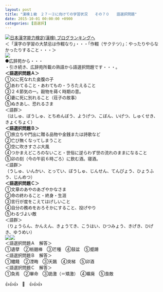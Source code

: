 ```yaml
---
layout: post
title: "漢検１級　２７－②に向けての学習状況　　その７０　　語選択問題"
date: 2015-10-01 00:00:00 +0900
categories: [語選択]
---
```


[![](/syuusyuu9701/assets/images/漢検１級-２７－②に向けての学習状況-その７０-語選択問題-br_c_3028_1.gif)](http://blog.with2.net/link.php?1659096:3028 "日本漢字能力検定(漢検) ブログランキングへ")[日本漢字能力検定(漢検) ブログランキングへ](http://blog.with2.net/link.php?1659096:3028)  
＜「漢字の学習の大禁忌は作輟なり」・・・「作輟（サクテツ）」：やったりやらなかったりすること・・・＞  
![](/syuusyuu9701/assets/images/漢検１級-２７－②に向けての学習状況-その７０-語選択問題-750dcb2614371489ca2d5d861381ecc3.jpg)  
●広辞苑から・・・  
・引き続き、広辞苑所載の熟語から語選択問題です・・・。  
**＜語選択問題Ａ＞**  
①父に死なれた妾腹の子  
②あわてること・あわてもの・うろたえること  
③２４節気の一。穀物を蒔く時期の意。  
④妻に死に別れること（荘子の故事）  
⑤ぬきあし、恐れるさま　  
＜語群＞  
（はしゅ、ぼうしゅ、とちめんぼう、ようげつ、こぼん、いげつ、しゅくせき、きょくちょく）  
**＜語選択問題Ｂ＞**  
①旅立ちや門出に贈る品物や金銭または詩歌など　  
②亡び無くなってしまうこと  
③空に吹きすさぶ大風  
④つかまえどころのないこと・世俗に逆らわず世の流れのままになること  
⑤卯の刻（今の午前６時ごろ）に飲む酒。寝酒。  
＜語群＞  
（うしゅ、いんかい、とってい、ぼうしゅ、じんせん、てんぴょう、ひょうふう、じんめつ）  
**＜語選択問題Ｃ＞**  
①文章のあやのあざやかなさま  
②命の終わること・終身・生涯  
③言行が度をこえてはげしいこと  
④自分の務めをおろそかにすること、投げやり  
⑤わるづよい敵  
＜語群＞  
（りょうらん、かんえん、きょうてき、こうはい、ひつみょう、きげき、ひげき、ゆうめい）  
![](/syuusyuu9701/assets/images/漢検１級-２７－②に向けての学習状況-その７０-語選択問題-fb59e20d44d979193769ff47f8d13719.jpg)![](/syuusyuu9701/assets/images/漢検１級-２７－②に向けての学習状況-その７０-語選択問題-61e771fbfa1aaa113d2ee28602e1ceb7.jpg)  
＜語選択問題Ａ　解答＞  
①遺孽　②栃麺棒　③芒種　④鼓盆　⑤蹙蹐  
＜語選択問題Ｂ　解答＞  
①贐餞　②湮晦　③天飆　④突梯　⑤卯酒  
＜語選択問題Ｃ　解答＞  
①奐焉　②畢命　③詭激（＝矯激）　④曠廃　⑤梟敵  
  
👍👍👍　🐑　👍👍👍  